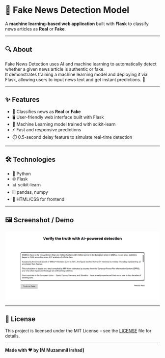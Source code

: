 # 📰 Fake News Detection Model

A **machine learning-based web application** built with **Flask** to classify news articles as **Real** or **Fake**.


---


## 🔍 About

Fake News Detection uses AI and machine learning to automatically detect whether a given news article is authentic or fake.  
It demonstrates training a machine learning model and deploying it via Flask, allowing users to input news text and get instant predictions. 🚀

---

## ✨ Features

- 📰 Classifies news as **Real** or **Fake**  
- 🖥️ User-friendly web interface built with Flask  
- 🤖 Machine Learning model trained with scikit-learn  
- ⚡ Fast and responsive predictions  
- ⏱️ 0.5-second delay feature to simulate real-time detection  

---

## 🛠️ Technologies

- 🐍 Python  
- 🌐 Flask  
- 📊 scikit-learn  
- 🗄️ pandas, numpy  
- 🎨 HTML/CSS for frontend  

---

## 🖼️ Screenshot / Demo

![Screenshot](screenshot.png)  

---

## 📄 License

This project is licensed under the MIT License – see the [LICENSE](LICENSE) file for details.

---

**Made with ❤️ by [M Muzammil Irshad]**
